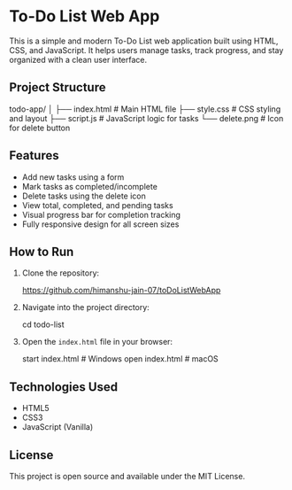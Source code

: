 # To-Do List Web App

This is a simple and modern To-Do List web application built using HTML, CSS, and JavaScript. It helps users manage tasks, track progress, and stay organized with a clean user interface.

## Project Structure

todo-app/
│
├── index.html      # Main HTML file
├── style.css       # CSS styling and layout
├── script.js       # JavaScript logic for tasks
└── delete.png      # Icon for delete button


## Features

- Add new tasks using a form
- Mark tasks as completed/incomplete
- Delete tasks using the delete icon
- View total, completed, and pending tasks
- Visual progress bar for completion tracking
- Fully responsive design for all screen sizes

## How to Run

1. Clone the repository:
   
   https://github.com/himanshu-jain-07/toDoListWebApp
   

2. Navigate into the project directory:
   
   cd todo-list
   

3. Open the `index.html` file in your browser:
   
   start index.html   # Windows
   open index.html    # macOS
   

## Technologies Used

- HTML5  
- CSS3  
- JavaScript (Vanilla)


## License

This project is open source and available under the MIT License.
